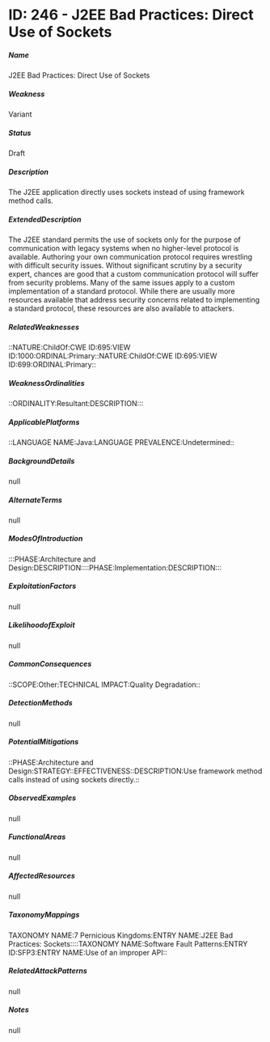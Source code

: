 # ID: 246 - J2EE Bad Practices: Direct Use of Sockets
<h5>Name</h5>J2EE Bad Practices: Direct Use of Sockets
<h5>Weakness</h5>Variant
<h5>Status</h5>Draft
<h5>Description</h5>The J2EE application directly uses sockets instead of using framework method calls.
<h5>ExtendedDescription</h5>The J2EE standard permits the use of sockets only for the purpose of communication with legacy systems when no higher-level protocol is available. Authoring your own communication protocol requires wrestling with difficult security issues. Without significant scrutiny by a security expert, chances are good that a custom communication protocol will suffer from security problems. Many of the same issues apply to a custom implementation of a standard protocol. While there are usually more resources available that address security concerns related to implementing a standard protocol, these resources are also available to attackers.
<h5>RelatedWeaknesses</h5>::NATURE:ChildOf:CWE ID:695:VIEW ID:1000:ORDINAL:Primary::NATURE:ChildOf:CWE ID:695:VIEW ID:699:ORDINAL:Primary::
<h5>WeaknessOrdinalities</h5>::ORDINALITY:Resultant:DESCRIPTION:::
<h5>ApplicablePlatforms</h5>::LANGUAGE NAME:Java:LANGUAGE PREVALENCE:Undetermined::
<h5>BackgroundDetails</h5>null
<h5>AlternateTerms</h5>null
<h5>ModesOfIntroduction</h5>:::PHASE:Architecture and Design:DESCRIPTION::::PHASE:Implementation:DESCRIPTION:::
<h5>ExploitationFactors</h5>null
<h5>LikelihoodofExploit</h5>null
<h5>CommonConsequences</h5>::SCOPE:Other:TECHNICAL IMPACT:Quality Degradation::
<h5>DetectionMethods</h5>null
<h5>PotentialMitigations</h5>::PHASE:Architecture and Design:STRATEGY::EFFECTIVENESS::DESCRIPTION:Use framework method calls instead of using sockets directly.::
<h5>ObservedExamples</h5>null
<h5>FunctionalAreas</h5>null
<h5>AffectedResources</h5>null
<h5>TaxonomyMappings</h5>TAXONOMY NAME:7 Pernicious Kingdoms:ENTRY NAME:J2EE Bad Practices: Sockets::::TAXONOMY NAME:Software Fault Patterns:ENTRY ID:SFP3:ENTRY NAME:Use of an improper API::
<h5>RelatedAttackPatterns</h5>null
<h5>Notes</h5>null

